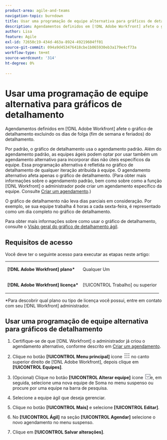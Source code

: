 ```yaml
---
product-area: agile-and-teams
navigation-topic: burndown
title: Usar uma programação de equipe alternativa para gráficos de detalhamento
description: Agendamentos definidos em [!DNL Adobe Workfront] afete o gráfico de detalhamento excluindo os dias de folga (fim de semana e feriados) do detalhamento.
author: Lisa
feature: Agile
exl-id: 72650c19-434d-463a-8924-49219604ff01
source-git-commit: 094a9d453476418cbe1b065930eb3a179e4cf73a
workflow-type: tm+mt
source-wordcount: '314'
ht-degree: 0%

---
```


# Usar uma programação de equipe alternativa para gráficos de detalhamento

Agendamentos definidos em [!DNL Adobe Workfront] afete o gráfico de detalhamento excluindo os dias de folga (fim de semana e feriados) do detalhamento.

Por padrão, o gráfico de detalhamento usa o agendamento padrão. Além do agendamento padrão, as equipes ágeis podem optar por usar também um agendamento alternativo para incorporar dias não úteis específicos da equipe. Essa programação alternativa é refletida no gráfico de detalhamento de qualquer iteração atribuída à equipe. O agendamento alternativo afeta apenas o gráfico de detalhamento. (Para obter mais informações sobre o agendamento padrão, bem como sobre como a função [!DNL Workfront] o administrador pode criar um agendamento específico da equipe. Consulte [Criar um agendamento](../../../administration-and-setup/set-up-workfront/configure-timesheets-schedules/create-schedules.md).)

O gráfico de detalhamento não leva dias parciais em consideração. Por exemplo, se sua equipe trabalha 4 horas a cada sexta-feira, é representado como um dia completo no gráfico de detalhamento.

Para obter mais informações sobre como usar o gráfico de detalhamento, consulte o [Visão geral do gráfico de detalhamento ágil](../../../agile/use-scrum-in-an-agile-team/burndown/burndown-chart-overview.md).

## Requisitos de acesso

Você deve ter o seguinte acesso para executar as etapas neste artigo:

<table style="table-layout:auto"> 
 <col> 
 </col> 
 <col> 
 </col> 
 <tbody> 
  <tr> 
   <td role="rowheader"><strong>[!DNL Adobe Workfront] plano*</strong></td> 
   <td> <p>Qualquer Um</p> </td> 
  </tr> 
  <tr> 
   <td role="rowheader"><strong>[!DNL Adobe Workfront] licença*</strong></td> 
   <td> <p>[!UICONTROL Trabalho] ou superior</p> </td> 
  </tr> 
 </tbody> 
</table>

&#42;Para descobrir qual plano ou tipo de licença você possui, entre em contato com seu [!DNL Workfront] administrador.

## Usar uma programação de equipe alternativa para gráficos de detalhamento

1. Certifique-se de que [!DNL Workfront] o administrador já criou o agendamento alternativo, conforme descrito em [Criar um agendamento](../../../administration-and-setup/set-up-workfront/configure-timesheets-schedules/create-schedules.md).
1. Clique no botão **[!UICONTROL Menu principal]** ícone ![](assets/main-menu-icon.png) no canto superior direito de [!DNL Adobe Workfront], depois clique em **[!UICONTROL Equipes]**.

1. (Opcional) Clique no botão **[!UICONTROL Alterar equipe]** ícone ![Ícone Alternar equipe](assets/switch-team-icon.png)e, em seguida, selecione uma nova equipe de Soma no menu suspenso ou procure por uma equipe na barra de pesquisa.

1. Selecione a equipe ágil que deseja gerenciar.
1. Clique no botão **[!UICONTROL Mais]** e selecione **[!UICONTROL Editar]**.

1. No **[!UICONTROL Ágil]** na seção **[!UICONTROL Agendar]** selecione o novo agendamento no menu suspenso.

1. Clique em **[!UICONTROL Salvar alterações]**.
